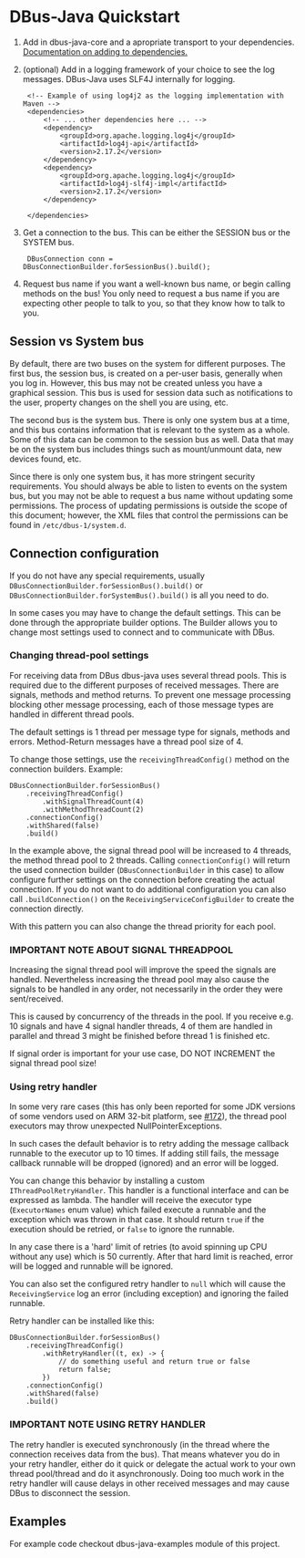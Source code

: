 # DBus-Java Quickstart

1. Add in dbus-java-core and a apropriate transport to your dependencies. [Documentation on adding to dependencies.](./dependency-info.html)
2. (optional) Add in a logging framework of your choice to see the log messages.
  DBus-Java uses SLF4J internally for logging.

        <!-- Example of using log4j2 as the logging implementation with Maven -->
        <dependencies>
            <!-- ... other dependencies here ... -->
            <dependency>
                <groupId>org.apache.logging.log4j</groupId>
                <artifactId>log4j-api</artifactId>
                <version>2.17.2</version>
            </dependency>
            <dependency>
                <groupId>org.apache.logging.log4j</groupId>
                <artifactId>log4j-slf4j-impl</artifactId>
                <version>2.17.2</version>
            </dependency>

        </dependencies>

3. Get a connection to the bus. This can be either the SESSION bus or the SYSTEM bus.

        DBusConnection conn = DBusConnectionBuilder.forSessionBus().build();

4. Request bus name if you want a well-known bus name, or begin calling methods on the bus!
  You only need to request a bus name if you are expecting other people to talk
  to you, so that they know how to talk to you.


## Session vs System bus

By default, there are two buses on the system for different purposes.  The
first bus, the session bus, is created on a per-user basis, generally when you
log in.  However, this bus may not be created unless you have a graphical
session.  This bus is used for session data such as notifications to the user,
property changes on the shell you are using, etc.

The second bus is the system bus.  There is only one system bus at a time, and
this bus contains information that is relevant to the system as a whole.  Some
of this data can be common to the session bus as well.  Data that may be on the
system bus includes things such as mount/unmount data, new devices found, etc.

Since there is only one system bus, it has more stringent security requirements.
You should always be able to listen to events on the system bus, but you may not
be able to request a bus name without updating some permissions.  The process
of updating permissions is outside the scope of this document; however, the XML
files that control the permissions can be found in `/etc/dbus-1/system.d`.

## Connection configuration

If you do not have any special requirements, usually `DBusConnectionBuilder.forSessionBus().build()` or `DBusConnectionBuilder.forSystemBus().build()` is all you need to do.

In some cases you may have to change the default settings. This can be done through the appropriate builder options.
The Builder allows you to change most settings used to connect and to communicate with DBus.

### Changing thread-pool settings
For receiving data from DBus dbus-java uses several thread pools. This is required due to the different purposes of 
received messages. There are signals, methods and method returns.
To prevent one message processing blocking other message processing, each of those message types are handled in different
thread pools.

The default settings is 1 thread per message type for signals, methods and errors. Method-Return messages have a thread pool
size of 4. 

To change those settings, use the `receivingThreadConfig()` method on the connection builders.
Example:

    DBusConnectionBuilder.forSessionBus()
        .receivingThreadConfig()
            .withSignalThreadCount(4)
            .withMethodThreadCount(2)
        .connectionConfig()
        .withShared(false)
        .build()

In the example above, the signal thread pool will be increased to 4 threads, the method thread pool to 2 threads.
Calling `connectionConfig()` will return the used connection builder (`DBusConnectionBuilder` in this case) to allow configure further settings on the connection before creating the actual connection.
If you do not want to do additional configuration you can also call `.buildConnection()` on the `ReceivingServiceConfigBuilder` to create the connection directly.

With this pattern you can also change the thread priority for each pool.

### IMPORTANT NOTE ABOUT SIGNAL THREADPOOL
Increasing the signal thread pool will improve the speed the signals are handled.
Nevertheless increasing the thread pool may also cause the signals to be handled in any order, not necessarily in the order 
they were sent/received. 

This is caused by concurrency of the threads in the pool. If you receive e.g. 10 signals and have 4 signal handler threads, 4 of them are handled in parallel and thread 3 might be finished before thread 1 is finished etc.

If signal order is important for your use case, DO NOT INCREMENT the signal thread pool size!

### Using retry handler
In some very rare cases (this has only been reported for some JDK versions of some vendors used on ARM 32-bit platform, see [#172](https://github.com/hypfvieh/dbus-java/issues/172)), the thread pool executors may throw unexpected NullPointerExceptions. 

In such cases the default behavior is to retry adding the message callback runnable to the executor up to 10 times.
If adding still fails, the message callback runnable will be dropped (ignored) and an error will be logged.

You can change this behavior by installing a custom `IThreadPoolRetryHandler`. 
This handler is a functional interface and can be expressed as lambda.
The handler will receive the executor type (`ExecutorNames` enum value) which failed execute a runnable and the
exception which was thrown in that case.
It should return `true` if the execution should be retried, or `false` to ignore the runnable.

In any case there is a 'hard' limit of retries (to avoid spinning up CPU without any use) which is 50 currently.
After that hard limit is reached, error will be logged and runnable will be ignored.

You can also set the configured retry handler to `null` which will cause the `ReceivingService` log an error (including exception) and ignoring the failed runnable.

Retry handler can be installed like this:

    DBusConnectionBuilder.forSessionBus()
        .receivingThreadConfig()
            .withRetryHandler((t, ex) -> {
                // do something useful and return true or false
                return false;
            })
        .connectionConfig()
        .withShared(false)
        .build()

### IMPORTANT NOTE USING RETRY HANDLER
The retry handler is executed synchronously (in the thread where the connection receives data from the bus).
That means whatever you do in your retry handler, either do it quick or delegate the actual work to your own thread pool/thread and do it asynchronously. Doing too much work in the retry handler will cause delays in other received messages and may cause DBus to disconnect the session.
        
## Examples
For example code checkout dbus-java-examples module of this project. 
